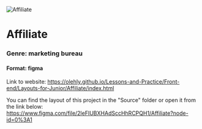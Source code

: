 ![Affiliate](https://telegra.ph/file/d87e1faa8c284a34aa634.png)

# Affiliate

### Genre: marketing bureau

#### Format: figma

Link to website: https://olehly.github.io/Lessons-and-Practice/Front-end/Layouts-for-Junior/Affiliate/index.html

You can find the layout of this project in the "Source" folder or open it from the link below:
https://www.figma.com/file/2leFIUBXHAdSccHhRCPQH1/Affiliate?node-id=0%3A1